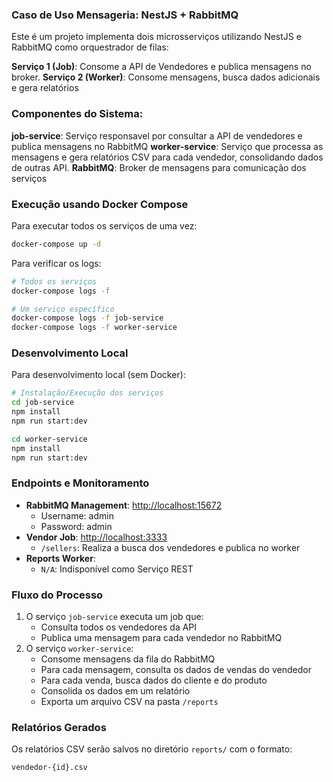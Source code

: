### Caso de Uso Mensageria: NestJS + RabbitMQ

Este é um projeto implementa dois microsserviços utilizando NestJS e RabbitMQ como orquestrador de filas:

**Serviço 1 (Job)**: Consome a API de Vendedores e publica mensagens no broker.
**Serviço 2 (Worker)**: Consome mensagens, busca dados adicionais e gera relatórios

### Componentes do Sistema:

**job-service**: Serviço responsavel por consultar a API de vendedores e publica mensagens no RabbitMQ
**worker-service**: Serviço que processa as mensagens e gera relatórios CSV para cada vendedor, consolidando dados de outras API.
**RabbitMQ**: Broker de mensagens para comunicação dos serviços

### Execução usando Docker Compose

Para executar todos os serviços de uma vez:

```bash
docker-compose up -d
```

Para verificar os logs:

```bash
# Todos os serviços
docker-compose logs -f

# Um serviço específico
docker-compose logs -f job-service
docker-compose logs -f worker-service
```

### Desenvolvimento Local

Para desenvolvimento local (sem Docker):

```bash
# Instalação/Execução dos serviços
cd job-service
npm install
npm run start:dev

cd worker-service
npm install
npm run start:dev
```

### Endpoints e Monitoramento

- **RabbitMQ Management**: [http://localhost:15672](http://localhost:15672)
  - Username: admin
  - Password: admin
- **Vendor Job**: [http://localhost:3333](http://localhost:3333)
  - `/sellers`: Realiza a busca dos vendedores e publica no worker
- **Reports Worker**:
  - `N/A`: Indisponível como Serviço REST

### Fluxo do Processo

1.  O serviço `job-service` executa um job que:
    - Consulta todos os vendedores da API
    - Publica uma mensagem para cada vendedor no RabbitMQ
2.  O serviço `worker-service`:
    - Consome mensagens da fila do RabbitMQ
    - Para cada mensagem, consulta os dados de vendas do vendedor
    - Para cada venda, busca dados do cliente e do produto
    - Consolida os dados em um relatório
    - Exporta um arquivo CSV na pasta `/reports`

### Relatórios Gerados

Os relatórios CSV serão salvos no diretório `reports/` com o formato:

```
vendedor-{id}.csv
```
